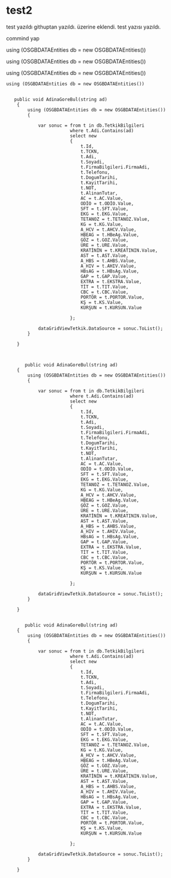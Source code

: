 # test2
test yazıldı
 githuptan yazıldı. üzerine eklendi.
 test yazısı yazıldı.
 
 
 
 
 
 commind yap


 using (OSGBDATAEntities db = new OSGBDATAEntities())
 
 
 
 
  using (OSGBDATAEntities db = new OSGBDATAEntities())
  
  
  
   using (OSGBDATAEntities db = new OSGBDATAEntities())
   
   
    using (OSGBDATAEntities db = new OSGBDATAEntities())


       public void AdinaGoreBul(string ad)
        {
            using (OSGBDATAEntities db = new OSGBDATAEntities())
            {

                var sonuc = from t in db.TetkikBilgileri
                            where t.Adi.Contains(ad)
                            select new
                            {
                                t.Id,
                                t.TCKN,
                                t.Adi,
                                t.Soyadi,
                                t.FirmaBilgileri.FirmaAdi,
                                t.Telefonu,
                                t.DogumTarihi,
                                t.KayitTarihi,
                                t.NOT,
                                t.AlinanTutar,
                                AC = t.AC.Value,
                                ODİO = t.ODİO.Value,
                                SFT = t.SFT.Value,
                                EKG = t.EKG.Value,
                                TETANOZ = t.TETANOZ.Value,
                                KG = t.KG.Value,
                                A_HCV = t.AHCV.Value,
                                HBEAG = t.HBeAg.Value,
                                GÖZ = t.GOZ.Value,
                                ÜRE = t.URE.Value,
                                KRATİNİN = t.KREATININ.Value,
                                AST = t.AST.Value,
                                A_HBS = t.AHBS.Value,
                                A_HIV = t.AHIV.Value,
                                HBsAG = t.HBsAg.Value,
                                GAP = t.GAP.Value,
                                EXTRA = t.EKSTRA.Value,
                                TİT = t.TIT.Value,
                                CBC = t.CBC.Value,
                                PORTÖR = t.PORTOR.Value,
                                KŞ = t.KS.Value,
                                KURŞUN = t.KURSUN.Value

                            };

                dataGridViewTetkik.DataSource = sonuc.ToList();
            }

        }



           public void AdinaGoreBul(string ad)
        {
            using (OSGBDATAEntities db = new OSGBDATAEntities())
            {

                var sonuc = from t in db.TetkikBilgileri
                            where t.Adi.Contains(ad)
                            select new
                            {
                                t.Id,
                                t.TCKN,
                                t.Adi,
                                t.Soyadi,
                                t.FirmaBilgileri.FirmaAdi,
                                t.Telefonu,
                                t.DogumTarihi,
                                t.KayitTarihi,
                                t.NOT,
                                t.AlinanTutar,
                                AC = t.AC.Value,
                                ODİO = t.ODİO.Value,
                                SFT = t.SFT.Value,
                                EKG = t.EKG.Value,
                                TETANOZ = t.TETANOZ.Value,
                                KG = t.KG.Value,
                                A_HCV = t.AHCV.Value,
                                HBEAG = t.HBeAg.Value,
                                GÖZ = t.GOZ.Value,
                                ÜRE = t.URE.Value,
                                KRATİNİN = t.KREATININ.Value,
                                AST = t.AST.Value,
                                A_HBS = t.AHBS.Value,
                                A_HIV = t.AHIV.Value,
                                HBsAG = t.HBsAg.Value,
                                GAP = t.GAP.Value,
                                EXTRA = t.EKSTRA.Value,
                                TİT = t.TIT.Value,
                                CBC = t.CBC.Value,
                                PORTÖR = t.PORTOR.Value,
                                KŞ = t.KS.Value,
                                KURŞUN = t.KURSUN.Value

                            };

                dataGridViewTetkik.DataSource = sonuc.ToList();
            }

        }
        
        
           public void AdinaGoreBul(string ad)
        {
            using (OSGBDATAEntities db = new OSGBDATAEntities())
            {

                var sonuc = from t in db.TetkikBilgileri
                            where t.Adi.Contains(ad)
                            select new
                            {
                                t.Id,
                                t.TCKN,
                                t.Adi,
                                t.Soyadi,
                                t.FirmaBilgileri.FirmaAdi,
                                t.Telefonu,
                                t.DogumTarihi,
                                t.KayitTarihi,
                                t.NOT,
                                t.AlinanTutar,
                                AC = t.AC.Value,
                                ODİO = t.ODİO.Value,
                                SFT = t.SFT.Value,
                                EKG = t.EKG.Value,
                                TETANOZ = t.TETANOZ.Value,
                                KG = t.KG.Value,
                                A_HCV = t.AHCV.Value,
                                HBEAG = t.HBeAg.Value,
                                GÖZ = t.GOZ.Value,
                                ÜRE = t.URE.Value,
                                KRATİNİN = t.KREATININ.Value,
                                AST = t.AST.Value,
                                A_HBS = t.AHBS.Value,
                                A_HIV = t.AHIV.Value,
                                HBsAG = t.HBsAg.Value,
                                GAP = t.GAP.Value,
                                EXTRA = t.EKSTRA.Value,
                                TİT = t.TIT.Value,
                                CBC = t.CBC.Value,
                                PORTÖR = t.PORTOR.Value,
                                KŞ = t.KS.Value,
                                KURŞUN = t.KURSUN.Value

                            };

                dataGridViewTetkik.DataSource = sonuc.ToList();
            }

        }
